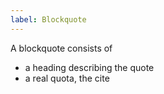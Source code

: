 ```yaml
---
label: Blockquote
---
```


A blockquote consists of 
- a heading describing the quote 
- a real quota, the cite
